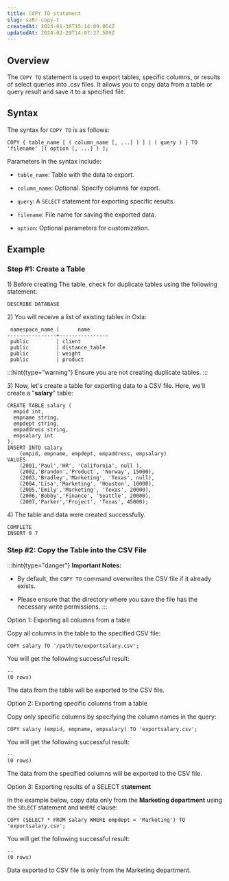 ```yaml
---
title: COPY TO statement
slug: szRr-copy-t
createdAt: 2024-01-30T15:14:09.064Z
updatedAt: 2024-02-29T14:07:27.509Z
---
```


## **Overview**

The `COPY TO` statement is used to export tables, specific columns, or results of select queries into .csv files. It allows you to copy data from a table or query result and save it to a specified file.

## **Syntax**

The syntax for `COPY TO` is as follows:

```pgsql
COPY { table_name [ ( column_name [, ...] ) ] | ( query ) } TO 'filename' [( option [, ...] ) ];
```

Parameters in the syntax include:

*   `table_name`: Table with the data to export.

*   `column_name`: Optional. Specify columns for export.

*   `query`: A `SELECT` statement for exporting specific results.

*   `filename`: File name for saving the exported data.

*   `option`: Optional parameters for customization.

## **Example**

### **Step #1: Create a Table**

1\) Before creating The table, check for duplicate tables using the following statement:&#x20;

```pgsql
DESCRIBE DATABASE
```

2\) You will receive a list of existing tables in Oxla:

```pgsql
 namespace_name |      name      
----------------+----------------
 public         | client
 public         | distance_table
 public         | weight
 public         | product
```

:::hint{type="warning"}
Ensure you are not creating duplicate tables.
:::

3\) Now, let's create a table for exporting data to a CSV file. Here, we'll create a "**salary**" table:

```pgsql
CREATE TABLE salary (
  empid int,
  empname string,
  empdept string,
  empaddress string,
  empsalary int
);
INSERT INTO salary 
    (empid, empname, empdept, empaddress, empsalary) 
VALUES 
    (2001,'Paul','HR', 'California', null ),
    (2002,'Brandon','Product', 'Norway', 15000),
    (2003,'Bradley','Marketing', 'Texas', null),
    (2004,'Lisa','Marketing', 'Houston', 10000),
    (2005,'Emily','Marketing', 'Texas', 20000),
    (2006,'Bobby','Finance', 'Seattle', 20000),
    (2007,'Parker','Project', 'Texas', 45000);
```

4\) The table and data were created successfully.

```pgsql
COMPLETE
INSERT 0 7
```

### **Step #2: Copy the Table into the CSV File**

:::hint{type="danger"}
**Important Notes:**

*   By default, the `COPY TO` command overwrites the CSV file if it already exists.

*   Please ensure that the directory where you save the file has the necessary write permissions.
:::

Option 1: Exporting all columns from a table 

Copy all columns in the table to the specified CSV file:

```pgsql
COPY salary TO '/path/to/exportsalary.csv';
```

You will get the following successful result:

```pgsql
--
(0 rows)
```

The data from the table will be exported to the CSV file.

Option 2: Exporting specific columns from a table

Copy only specific columns by specifying the column names in the query:

```pgsql
COPY salary (empid, empname, empsalary) TO 'exportsalary.csv';
```

You will get the following successful result:

```pgsql
--
(0 rows)
```

The data from the specified columns will be exported to the CSV file.

Option 3: Exporting results of a SELECT s**tatement**

In the example below, copy data only from the **Marketing department** using the `SELECT` statement and `WHERE` clause:

```pgsql
COPY (SELECT * FROM salary WHERE empdept = 'Marketing') TO 'exportsalary.csv';
```

You will get the following successful result:

```pgsql
--
(0 rows)
```

Data exported to CSV file is only from the Marketing department.
